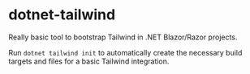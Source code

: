 ﻿# dotnet-tailwind

Really basic tool to bootstrap Tailwind in .NET Blazor/Razor projects.

Run `dotnet tailwind init` to automatically create the necessary build targets and files for a basic Tailwind integration.
